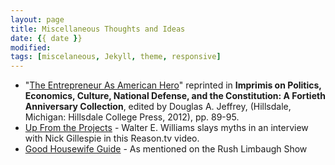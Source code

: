 ```yaml
---
layout: page
title: Miscellaneous Thoughts and Ideas
date: {{ date }}
modified:
tags: [miscelaneous, Jekyll, theme, responsive]
---
```


* "[The Entrepreneur As American Hero](/miscellaneous/entrepreneur)" reprinted in **Imprimis on Politics, Economics, Culture, National Defense, and the Constitution: A Fortieth Anniversary Collection**, edited by Douglas A. Jeffrey, (Hillsdale, Michigan: Hillsdale College Press, 2012), pp. 89-95.
* [Up From the Projects](http://www.youtube.com/watch?v=7butJGdUmK0) - Walter E. Williams slays myths in an interview with Nick Gillespie in this Reason.tv video.
* [Good Housewife Guide](/miscellaneous/days.pdf) - As mentioned on the Rush Limbaugh Show

